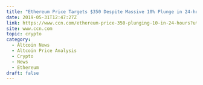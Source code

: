 ```yaml
---
title: "Ethereum Price Targets $350 Despite Massive 10% Plunge in 24-hr Spiral"
date: 2019-05-31T12:47:27Z
link: https://www.ccn.com/ethereum-price-350-plunging-10-in-24-hours?utm_medium=RSS&utm_source=hune
site: www.ccn.com
topic: crypto
category:
  - Altcoin News
  - Altcoin Price Analysis
  - Crypto
  - News
  - Ethereum
draft: false
---
```

